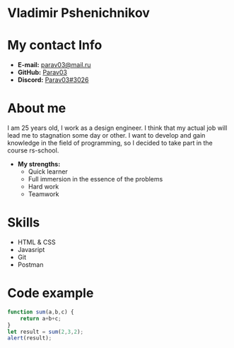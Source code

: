 # Vladimir Pshenichnikov
# My contact Info
* __E-mail:__  [parav03@mail.ru](https://parav03@mail.ru)
* __GitHub:__ [Parav03](https://github.com/Parav03)
* __Discord:__ [Parav03#3026](https://discord.com/channels/@Parav03#3026)
# About me
I am 25 years old, I work as a design engineer. I think that my actual job will lead me to stagnation some day or other. I want to develop and gain knowledge in the field of programming, so I decided to take part in the course rs-school.
- **My strengths:**
  * Quick learner
  * Full immersion in the essence of the problems
  * Hard work
  * Teamwork

# Skills
* HTML & CSS
* Javasript
* Git
* Postman

# Code example
```javascript
function sum(a,b,c) {
    return a+b+c;
}
let result = sum(2,3,2);
alert(result);
```
